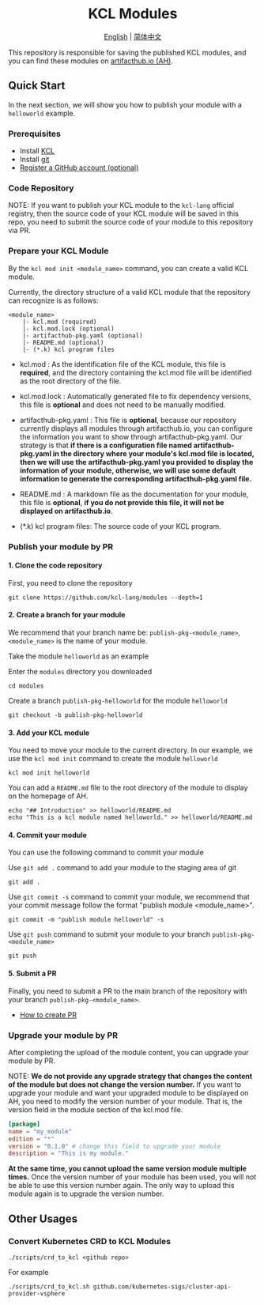 <h1 align="center">KCL Modules</h1>

<p align="center">
<a href="./README.md">English</a> | <a href="./README-zh.md">简体中文</a>

This repository is responsible for saving the published KCL modules, and you can find these modules on [artifacthub.io (AH)](https://artifacthub.io/).

## Quick Start

In the next section, we will show you how to publish your module with a `helloworld` example.

### Prerequisites

- Install [KCL](https://kcl-lang.io/docs/user_docs/getting-started/install)
- Install [git](https://git-scm.com/book/en/v2/Getting-Started-Installing-Git)
- [Register a GitHub account (optional)](https://docs.github.com/en/get-started/signing-up-for-github/signing-up-for-a-new-github-account)

### Code Repository

NOTE: If you want to publish your KCL module to the `kcl-lang` official registry, then the source code of your KCL module will be saved in this repo, you need to submit the source code of your module to this repository via PR.

### Prepare your KCL Module

By the `kcl mod init <module_name>` command, you can create a valid KCL module.

Currently, the directory structure of a valid KCL module that the repository can recognize is as follows:

```text
<module_name>
    |- kcl.mod (required)
    |- kcl.mod.lock (optional)
    |- artifacthub-pkg.yaml (optional)
    |- README.md (optional)
    |- (*.k) kcl program files
```

- kcl.mod : As the identification file of the KCL module, this file is **required**, and the directory containing the kcl.mod file will be identified as the root directory of the file.

- kcl.mod.lock : Automatically generated file to fix dependency versions, this file is **optional** and does not need to be manually modified.

- artifacthub-pkg.yaml : This file is **optional**, because our repository currently displays all modules through artifacthub.io, you can configure the information you want to show through artifacthub-pkg.yaml. Our strategy is that **if there is a configuration file named artifacthub-pkg.yaml in the directory where your module's kcl.mod file is located, then we will use the artifacthub-pkg.yaml you provided to display the information of your module, otherwise, we will use some default information to generate the corresponding artifacthub-pkg.yaml file.**

- README.md : A markdown file as the documentation for your module, this file is **optional**, **if you do not provide this file, it will not be displayed on artifacthub.io**.

- (*.k) kcl program files: The source code of your KCL program.

### Publish your module by PR

#### 1. Clone the code repository

First, you need to clone the repository

```shell
git clone https://github.com/kcl-lang/modules --depth=1
```

#### 2. Create a branch for your module

We recommend that your branch name be: `publish-pkg-<module_name>`, `<module_name>` is the name of your module.

Take the module `helloworld` as an example

Enter the `modules` directory you downloaded

```shell
cd modules
```

Create a branch `publish-pkg-helloworld` for the module `helloworld`

```shell
git checkout -b publish-pkg-helloworld
```

#### 3. Add your KCL module

You need to move your module to the current directory. In our example, we use the `kcl mod init` command to create the module `helloworld`

```shell
kcl mod init helloworld
```

You can add a `README.md` file to the root directory of the module to display on the homepage of AH.

```shell
echo "## Introduction" >> helloworld/README.md
echo "This is a kcl module named helloworld." >> helloworld/README.md
```

#### 4. Commit your module

You can use the following command to commit your module

Use `git add .` command to add your module to the staging area of git

```shell
git add .
```

Use `git commit -s` command to commit your module, we recommend that your commit message follow the format "publish module <module_name>".

```shell
git commit -m "publish module helloworld" -s
```

Use `git push` command to submit your module to your branch `publish-pkg-<module_name>`

```shell
git push
```

#### 5. Submit a PR

Finally, you need to submit a PR to the main branch of the repository with your branch `publish-pkg-<module_name>`.

- [How to create PR](https://docs.github.com/en/pull-requests/collaborating-with-pull-requests/proposing-changes-to-your-work-with-pull-requests/creating-a-pull-request)

### Upgrade your module by PR

After completing the upload of the module content, you can upgrade your module by PR.

NOTE: **We do not provide any upgrade strategy that changes the content of the module but does not change the version number.** If you want to upgrade your module and want your upgraded module to be displayed on AH, you need to modify the version number of your module. That is, the version field in the module section of the kcl.mod file.

```toml
[package]
name = "my_module"
edition = "*"
version = "0.1.0" # change this field to upgrade your module
description = "This is my module."
```

**At the same time, you cannot upload the same version module multiple times.** Once the version number of your module has been used, you will not be able to use this version number again. The only way to upload this module again is to upgrade the version number.

## Other Usages

### Convert Kubernetes CRD to KCL Modules

```shell
./scripts/crd_to_kcl <github repo>
```

For example

```shell
./scripts/crd_to_kcl.sh github.com/kubernetes-sigs/cluster-api-provider-vsphere
```
